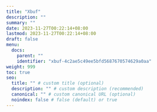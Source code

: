 ```yaml
---
title: "Xbuf"
description: ""
summary: ""
date: 2023-11-27T00:22:14+08:00
lastmod: 2023-11-27T00:22:14+08:00
draft: false
menu:
  docs:
    parent: ""
    identifier: "xbuf-4c2ae5c49ee5bfd5687670574629a0aa"
weight: 999
toc: true
seo:
  title: "" # custom title (optional)
  description: "" # custom description (recommended)
  canonical: "" # custom canonical URL (optional)
  noindex: false # false (default) or true
---
```

